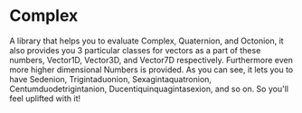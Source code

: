 # Complex
A library that helps you to evaluate Complex, Quaternion, and Octonion, it also provides you 3 particular classes for vectors as a part of these numbers, Vector1D, Vector3D, and Vector7D respectively.
Furthermore even more higher dimensional Numbers is provided.
As you can see, it lets you to have Sedenion, Trigintaduonion, Sexagintaquatronion, Centumduodetrigintanion, Ducentiquinquagintasexion, and so on.
So you'll feel uplifted with it!
